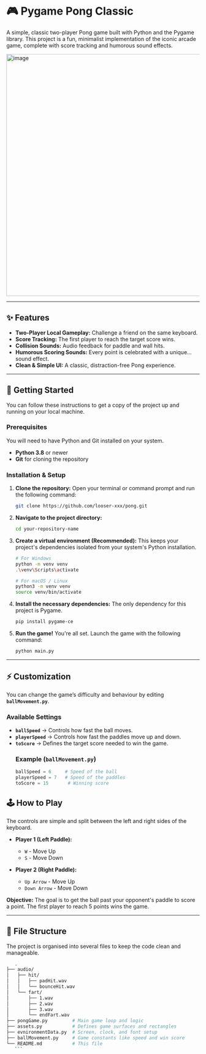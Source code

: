 # 🎮 Pygame Pong Classic

A simple, classic two-player Pong game built with Python and the Pygame library. This project is a fun, minimalist implementation of the iconic arcade game, complete with score tracking and humorous sound effects.


<img width="800" height="632" alt="image" src="https://github.com/user-attachments/assets/b51e265e-cc52-440d-b341-ee93319573c0" />

---

## ✨ Features

* **Two-Player Local Gameplay:** Challenge a friend on the same keyboard.
* **Score Tracking:** The first player to reach the target score wins.
* **Collision Sounds:** Audio feedback for paddle and wall hits.
* **Humorous Scoring Sounds:** Every point is celebrated with a unique... sound effect.
* **Clean & Simple UI:** A classic, distraction-free Pong experience.

---

## 🔧 Getting Started

You can follow these instructions to get a copy of the project up and running on your local machine.

### Prerequisites

You will need to have Python and Git installed on your system.

* **Python 3.8** or newer
* **Git** for cloning the repository

### Installation & Setup

1.  **Clone the repository:**
    Open your terminal or command prompt and run the following command:
    ```bash
    git clone https://github.com/looser-xxx/pong.git
    ```
    

2.  **Navigate to the project directory:**
    ```bash
    cd your-repository-name
    ```

3.  **Create a virtual environment (Recommended):**
    This keeps your project's dependencies isolated from your system's Python installation.
    ```bash
    # For Windows
    python -m venv venv
    .\venv\Scripts\activate

    # For macOS / Linux
    python3 -m venv venv
    source venv/bin/activate
    ```

4.  **Install the necessary dependencies:**
    The only dependency for this project is Pygame.
    ```bash
    pip install pygame-ce
    ```

5.  **Run the game!**
    You're all set. Launch the game with the following command:
    ```bash
    python main.py
    ```

---

## ⚡ Customization

You can change the game’s difficulty and behaviour by editing **`ballMovement.py`**.

### Available Settings
- **`ballSpeed`** → Controls how fast the ball moves.  
- **`playerSpeed`** → Controls how fast the paddles move up and down.  
- **`toScore`** → Defines the target score needed to win the game.  
   ### Example (`ballMovement.py`)
    ```python
    ballSpeed = 6     # Speed of the ball
    playerSpeed = 7   # Speed of the paddles
    toScore = 15       # Winning score
    ```

## 🕹️ How to Play

The controls are simple and split between the left and right sides of the keyboard.

* **Player 1 (Left Paddle):**
    * `W` - Move Up
    * `S` - Move Down

* **Player 2 (Right Paddle):**
    * `Up Arrow` - Move Up
    * `Down Arrow` - Move Down

**Objective:** The goal is to get the ball past your opponent's paddle to score a point. The first player to reach 5 points wins the game.

---

## 📁 File Structure

The project is organised into several files to keep the code clean and manageable.

 ```bash
    .
├── audio/
│   ├── hit/
│   │   ├── padHit.wav
│   │   └── bounceHit.wav
│   └── fart/
│       ├── 1.wav
│       ├── 2.wav
│       ├── 3.wav
│       └── endFart.wav
├── pongGame.py         # Main game loop and logic
├── assets.py           # Defines game surfaces and rectangles
├── evnironmentData.py  # Screen, clock, and font setup
├── ballMovement.py     # Game constants like speed and win score
└── README.md           # This file
    ```
